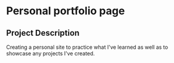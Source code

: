 # Personal portfolio page

## Project Description
Creating a personal site to practice what I've learned as well as to showcase
any projects I've created. 




